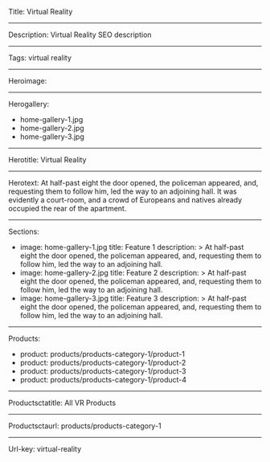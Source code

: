 Title: Virtual Reality

----

Description: Virtual Reality SEO description

----

Tags: virtual reality

----

Heroimage: 

----

Herogallery: 

- home-gallery-1.jpg
- home-gallery-2.jpg
- home-gallery-3.jpg

----

Herotitle: Virtual Reality

----

Herotext: At half-past eight the door opened, the policeman appeared, and, requesting them to follow him, led the way to an adjoining hall. It was evidently a court-room, and a crowd of Europeans and natives already occupied the rear of the apartment.

----

Sections: 

- 
  image: home-gallery-1.jpg
  title: Feature 1
  description: >
    At half-past eight the door opened, the
    policeman appeared, and, requesting them
    to follow him, led the way to an
    adjoining hall.
- 
  image: home-gallery-2.jpg
  title: Feature 2
  description: >
    At half-past eight the door opened, the
    policeman appeared, and, requesting them
    to follow him, led the way to an
    adjoining hall.
- 
  image: home-gallery-3.jpg
  title: Feature 3
  description: >
    At half-past eight the door opened, the
    policeman appeared, and, requesting them
    to follow him, led the way to an
    adjoining hall.

----

Products: 

- 
  product: products/products-category-1/product-1
- 
  product: products/products-category-1/product-2
- 
  product: products/products-category-1/product-3
- 
  product: products/products-category-1/product-4

----

Productsctatitle: All VR Products

----

Productsctaurl: products/products-category-1

----

Url-key: virtual-reality